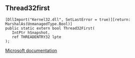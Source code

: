 ## Thread32first

```
[DllImport("Kernel32.dll", SetLastError = true)][return: MarshalAs(UnmanagedType.Bool)]
public static extern bool Thread32First(
   IntPtr hSnapshot,
   ref THREADENTRY32 lpte
);
```

[Microsoft documentation](https://docs.microsoft.com/en-us/windows/win32/api/tlhelp32/nf-tlhelp32-thread32first)
